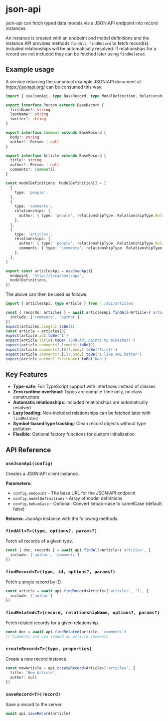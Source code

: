 # json-api

json-api can fetch typed data models via a JSON:API endpoint into record instances.

An instance is created with an endpoint and model definitions and the instance API provides methods `findAll`, `findRecord` to fetch record(s). Included relationships will be automatically resolved. If relationships for a record are not included they can be fetched later using `findRelated`.

## Example usage

A service returning the canonical example JSON:API document at https://jsonapi.org/ can be consumed this way:

```ts
import { useJsonApi, type BaseRecord, type ModelDefinition, RelationshipType } from '@bjornharrtell/json-api'

export interface Person extends BaseRecord {
  firstName?: string
  lastName?: string
  twitter?: string
}

export interface Comment extends BaseRecord {
  body?: string
  author?: Person | null
}

export interface Article extends BaseRecord {
  title?: string
  author?: Person | null
  comments?: Comment[]
}

const modelDefinitions: ModelDefinition[] = [
  {
    type: 'people',
  },
  {
    type: 'comments',
    relationships: {
      author: { type: 'people', relationshipType: RelationshipType.BelongsTo },
    },
  },
  {
    type: 'articles',
    relationships: {
      author: { type: 'people', relationshipType: RelationshipType.BelongsTo },
      comments: { type: 'comments', relationshipType: RelationshipType.HasMany },
    },
  },
]

export const articlesApi = useJsonApi({
  endpoint: 'http://localhost/api',
  modelDefinitions,
})
```

The above can then be used as follows:

```ts
import { articlesApi, type Article } from './api/articles'

const { records: articles } = await articlesApi.findAll<Article>('articles', { 
  include: ['comments', 'author'] 
})
expect(articles.length).toBe(1)
const article = articles[0]
expect(article.id).toBe('1')
expect(article.title).toBe('JSON:API paints my bikeshed!')
expect(article.comments?.length).toBe(2)
expect(article.comments?.[0]?.body).toBe('First!')
expect(article.comments?.[1]?.body).toBe('I like XML better')
expect(article.author?.firstName).toBe('Dan')
```

## Key Features

- **Type-safe**: Full TypeScript support with interfaces instead of classes
- **Zero runtime overhead**: Types are compile-time only, no class constructors
- **Automatic relationships**: Included relationships are automatically resolved
- **Lazy loading**: Non-included relationships can be fetched later with `findRelated`
- **Symbol-based type tracking**: Clean record objects without type pollution
- **Flexible**: Optional factory functions for custom initialization

## API Reference

### `useJsonApi(config)`

Creates a JSON:API client instance.

**Parameters:**
- `config.endpoint` - The base URL for the JSON:API endpoint
- `config.modelDefinitions` - Array of model definitions
- `config.kebabCase` - Optional: Convert kebab-case to camelCase (default: false)

**Returns:** JsonApi instance with the following methods:

### `findAll<T>(type, options?, params?)`

Fetch all records of a given type.

```ts
const { doc, records } = await api.findAll<Article>('articles', {
  include: ['author', 'comments']
})
```

### `findRecord<T>(type, id, options?, params?)`

Fetch a single record by ID.

```ts
const article = await api.findRecord<Article>('articles', '1', {
  include: ['author']
})
```

### `findRelated<T>(record, relationshipName, options?, params?)`

Fetch related records for a given relationship.

```ts
const doc = await api.findRelated(article, 'comments')
// Comments are now loaded on article.comments
```

### `createRecord<T>(type, properties)`

Create a new record instance.

```ts
const newArticle = api.createRecord<Article>('articles', {
  title: 'New Article',
  author: null
})
```

### `saveRecord<T>(record)`

Save a record to the server.

```ts
await api.saveRecord(article)
```
